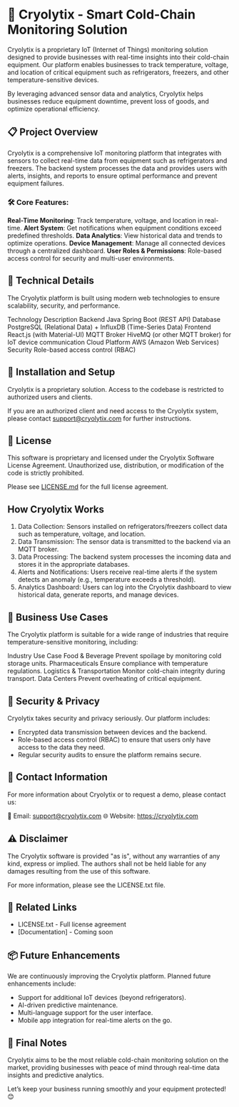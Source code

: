 

# 🧊 Cryolytix - Smart Cold-Chain Monitoring Solution

Cryolytix is a proprietary IoT (Internet of Things) monitoring solution designed to provide businesses with real-time insights into their cold-chain equipment. Our platform enables businesses to track temperature, voltage, and location of critical equipment such as refrigerators, freezers, and other temperature-sensitive devices.

By leveraging advanced sensor data and analytics, Cryolytix helps businesses reduce equipment downtime, prevent loss of goods, and optimize operational efficiency.

## 📋 Project Overview

Cryolytix is a comprehensive IoT monitoring platform that integrates with sensors to collect real-time data from equipment such as refrigerators and freezers. The backend system processes the data and provides users with alerts, insights, and reports to ensure optimal performance and prevent equipment failures.

### 🛠️ Core Features:

**Real-Time Monitoring**: Track temperature, voltage, and location in real-time.
**Alert System**: Get notifications when equipment conditions exceed predefined thresholds.
**Data Analytics**: View historical data and trends to optimize operations.
**Device Management**: Manage all connected devices through a centralized dashboard.
**User Roles & Permissions**: Role-based access control for security and multi-user environments.

## 🧩 Technical Details

The Cryolytix platform is built using modern web technologies to ensure scalability, security, and performance.

Technology	Description
Backend	Java Spring Boot (REST API)
Database	PostgreSQL (Relational Data) + InfluxDB (Time-Series Data)
Frontend	React.js (with Material-UI)
MQTT Broker	HiveMQ (or other MQTT broker) for IoT device communication
Cloud Platform	AWS (Amazon Web Services)
Security	Role-based access control (RBAC)

## 🧩 Installation and Setup

Cryolytix is a proprietary solution. Access to the codebase is restricted to authorized users and clients.

If you are an authorized client and need access to the Cryolytix system, please contact support@cryolytix.com for further instructions.

## 📜 License

This software is proprietary and licensed under the Cryolytix Software License Agreement. Unauthorized use, distribution, or modification of the code is strictly prohibited.

Please see [LICENSE.md](./LICENSE.md) for the full license agreement.

## How Cryolytix Works

1. Data Collection: Sensors installed on refrigerators/freezers collect data such as temperature, voltage, and location.
2. Data Transmission: The sensor data is transmitted to the backend via an MQTT broker.
3. Data Processing: The backend system processes the incoming data and stores it in the appropriate databases.
4. Alerts and Notifications: Users receive real-time alerts if the system detects an anomaly (e.g., temperature exceeds a threshold).
5. Analytics Dashboard: Users can log into the Cryolytix dashboard to view historical data, generate reports, and manage devices.

## 🚀 Business Use Cases

The Cryolytix platform is suitable for a wide range of industries that require temperature-sensitive monitoring, including:

Industry	Use Case
Food & Beverage	Prevent spoilage by monitoring cold storage units.
Pharmaceuticals	Ensure compliance with temperature regulations.
Logistics & Transportation	Monitor cold-chain integrity during transport.
Data Centers	Prevent overheating of critical equipment.

## 🔐 Security & Privacy

Cryolytix takes security and privacy seriously. Our platform includes:

* Encrypted data transmission between devices and the backend.
* Role-based access control (RBAC) to ensure that users only have access to the data they need.
* Regular security audits to ensure the platform remains secure.

## 📧 Contact Information

For more information about Cryolytix or to request a demo, please contact us:

📧 Email: support@cryolytix.com
🌐 Website: https://cryolytix.com

## ⚠️ Disclaimer

The Cryolytix software is provided "as is", without any warranties of any kind, express or implied. The authors shall not be held liable for any damages resulting from the use of this software.

For more information, please see the LICENSE.txt file.

## 🔗 Related Links

* LICENSE.txt - Full license agreement
* [Documentation] - Coming soon

## 📦 Future Enhancements

We are continuously improving the Cryolytix platform. Planned future enhancements include:

* Support for additional IoT devices (beyond refrigerators).
* AI-driven predictive maintenance.
* Multi-language support for the user interface.
* Mobile app integration for real-time alerts on the go.


## 🧩 Final Notes

Cryolytix aims to be the most reliable cold-chain monitoring solution on the market, providing businesses with peace of mind through real-time data insights and predictive analytics.

Let’s keep your business running smoothly and your equipment protected! 😊


